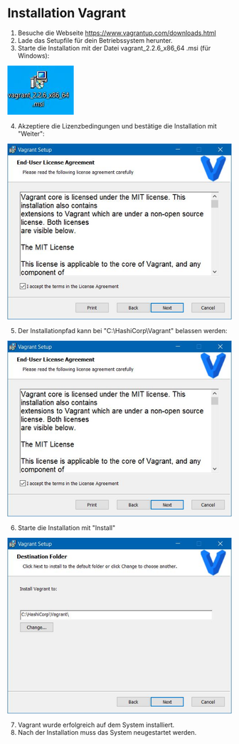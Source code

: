 # Installation Vagrant
1) Besuche die Webseite https://www.vagrantup.com/downloads.html
2) Lade das Setupfile für dein Betriebssystem herunter.
3) Starte die Installation mit der Datei vagrant_2.2.6_x86_64 .msi (für Windows):

![alt text](https://github.com/harbinde/VA-ITSE17b-Vagrant-Docker/blob/master/Vagrant/Einleitung/IMG/msi_install.JPG)

4) Akzeptiere die Lizenzbedingungen und bestätige die Installation mit "Weiter":

![alt text](https://github.com/harbinde/VA-ITSE17b-Vagrant-Docker/blob/master/Vagrant/Einleitung/IMG/eula.JPG)

5) Der Installationpfad kann bei "C:\HashiCorp\Vagrant\" belassen werden:

![alt text](https://github.com/harbinde/VA-ITSE17b-Vagrant-Docker/blob/master/Vagrant/Einleitung/IMG/eula.JPG)

6) Starte die Installation mit "Install"

![alt text](https://github.com/harbinde/VA-ITSE17b-Vagrant-Docker/blob/master/Vagrant/Einleitung/IMG/vagrant_location.JPG)

7) Vagrant wurde erfolgreich auf dem System installiert.
8) Nach der Installation muss das System neugestartet werden.


